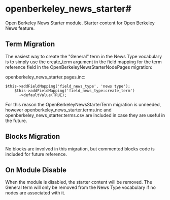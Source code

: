 # openberkeley_news_starter#


Open Berkeley News Starter module. Starter content for Open Berkeley News feature.

## Term Migration ##

The easiest way to create the "General" term in the News Type vocabulary is to
simply use the create_term argument in the field mapping for the term reference
field in the OpenBerkeleyNewsStarterNodePages migration:

openberkeley_news_starter.pages.inc:
```
$this->addFieldMapping('field_news_type', 'news type');
    $this->addFieldMapping('field_news_type:create_term')
      ->defaultValue(TRUE);
```

For this reason the OpenBerkeleyNewsStarterTerm migration is unneeded, however
openberkeley_news_starter.terms.inc and openberkeley_news_starter.terms.csv
are included in case they are useful in the future.

## Blocks Migration ##

No blocks are involved in this migration, but commented blocks code is included
for future reference.

## On Module Disable ##

When the module is disabled, the starter content will be removed.  The General
term will only be removed from the News Type vocabulary if no nodes are
associated with it.